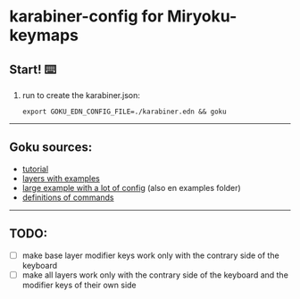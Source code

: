 # karabiner-config for Miryoku-keymaps

<!-- [original gist](https://gist.github.com/sturmenta/908c86ebe3533a1fd48c9edabb80efb2) -->

## Start! ⌨️

1. run to create the karabiner.json:

    `export GOKU_EDN_CONFIG_FILE=./karabiner.edn && goku`

---

## Goku sources:

- [tutorial](https://github.com/yqrashawn/GokuRakuJoudo/blob/master/tutorial.md)
- [layers with examples](https://gist.github.com/gsinclair/f4ab34da53034374eb6164698a0a8ace)
- [large example with a lot of config](https://raw.githubusercontent.com/kiinoda/goku/master/karabiner.edn) (also en examples folder)
- [definitions of commands](https://github.com/yqrashawn/GokuRakuJoudo/blob/master/tutorial.md#command-a-to-control-1)

---

## TODO:
- [ ] make base layer modifier keys work only with the contrary side of the keyboard
- [ ] make all layers work only with the contrary side of the keyboard and the modifier keys of their own side